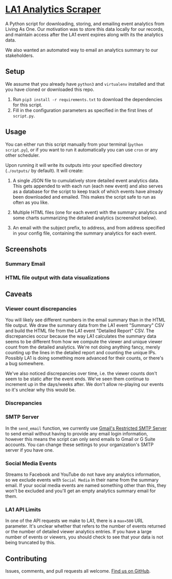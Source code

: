 [LA1 Analytics Scraper](https://github.com/epicsf/la1-analytics-scraper)
================================================================================

A Python script for downloading, storing, and emailing event analytics from Living As One. Our motivation was to store this data locally for our records, and maintain access after the LA1 event expires along with its the analytics data.

We also wanted an automated way to email an analytics summary to our stakeholders.

## Setup

We assume that you already have `python3` and `virtualenv` installed and that you have cloned or downloaded this repo.

1. Run `pip3 install -r requirements.txt` to download the dependencies for this script.
2. Fill in the configuration parameters as specified in the first lines of `script.py`.


## Usage

You can either run this script manually from your terminal (`python script.py`), or if you want to run it automatically you can use `cron` or any other scheduler.

Upon running it will write its outputs into your specified directory (`./outputs/` by default). It will create:

1. A single JSON file to cumulatively store detailed event analytics data. This gets appended to with each run (each new event) and also serves as a database for the script to keep track of which events have already been downloaded and emailed. This makes the script safe to run as often as you like.

2. Multiple HTML files (one for each event) with the summary analytics and some charts summarizing the detailed analytics (screenshot below).

3. An email with the subject prefix, to address, and from address specified in your config file, containing the summary analytics for each event.

## Screenshots

### Summary Email

### HTML file output with data visualizations

## Caveats

### Viewer count discrepancies

You will likely see different numbers in the email summary than in the HTML file output. We draw the summary data from the LA1 event "Summary" CSV and build the HTML file from the LA1 event "Detailed Report" CSV. The discrepancies occur because the way LA1 calculates the summary data seems to be different from how we compute the viewer and unique viewer count from the detailed analytics. We're not doing anything fancy, merely counting up the lines in the detailed report and counting the unique IPs. Possibly LA1 is doing something more advanced for their counts, or there's a bug somewhere.

We've also noticed discrepancies over time, i.e. the viewer counts don't seem to be static after the event ends. We've seen them continue to increment up in the days/weeks after. We don't allow re-playing our events so it's unclear why this would be.

### Discrepancies 

### SMTP Server
In the `send_email` function, we currently use [Gmail's Restricted SMTP Server](https://support.google.com/a/answer/176600?hl=en) to send email without having to provide any email login information, however this means the script can only send emails to Gmail or G Suite accounts. You can change these settings to your organization's SMTP server if you have one.

### Social Media Events
Streams to Facebook and YouTube do not have any analytics information, so we exclude events with `Social Media` in their name from the summary email. If your social media events are named something other than this, they won't be excluded and you'll get an empty analytics summary email for them.

### LA1 API Limits
In one of the API requests we make to LA1, there is a `max=500` URL parameter. It's unclear whether that refers to the number of events returned or the number of detailed viewer analytics entries. If you have a large number of events or viewers, you should check to see that your data is not being truncated by this.


## Contributing

Issues, comments, and pull requests all welcome. [Find us on GitHub](https://github.com/epicsf).
